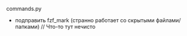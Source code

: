 commands.py
* подправить fzf_mark (странно работает со скрытыми файлами/папками) // Что-то тут нечисто

